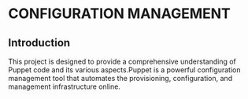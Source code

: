 # CONFIGURATION MANAGEMENT

## Introduction

This project is designed to provide a comprehensive understanding of Puppet code and its various aspects.Puppet is a powerful configuration management tool that automates the provisioning, configuration, and management infrastructure online.
